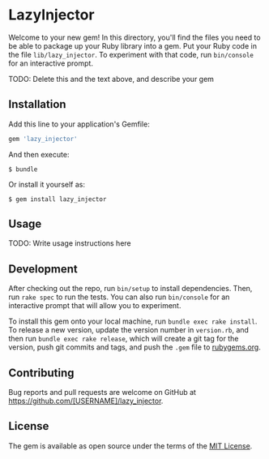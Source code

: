 # LazyInjector

Welcome to your new gem! In this directory, you'll find the files you need to be able to package up your Ruby library into a gem. Put your Ruby code in the file `lib/lazy_injector`. To experiment with that code, run `bin/console` for an interactive prompt.

TODO: Delete this and the text above, and describe your gem

## Installation

Add this line to your application's Gemfile:

```ruby
gem 'lazy_injector'
```

And then execute:

    $ bundle

Or install it yourself as:

    $ gem install lazy_injector

## Usage

TODO: Write usage instructions here

## Development

After checking out the repo, run `bin/setup` to install dependencies. Then, run `rake spec` to run the tests. You can also run `bin/console` for an interactive prompt that will allow you to experiment.

To install this gem onto your local machine, run `bundle exec rake install`. To release a new version, update the version number in `version.rb`, and then run `bundle exec rake release`, which will create a git tag for the version, push git commits and tags, and push the `.gem` file to [rubygems.org](https://rubygems.org).

## Contributing

Bug reports and pull requests are welcome on GitHub at https://github.com/[USERNAME]/lazy_injector.


## License

The gem is available as open source under the terms of the [MIT License](http://opensource.org/licenses/MIT).

